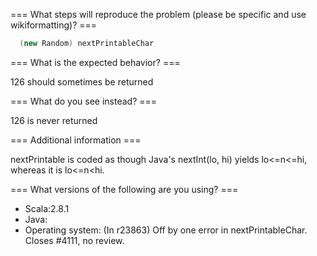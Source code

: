 === What steps will reproduce the problem (please be specific and use wikiformatting)? ===
```scala
  (new Random) nextPrintableChar
```



=== What is the expected behavior? ===

126 should sometimes be returned

=== What do you see instead? ===

126 is never returned

=== Additional information ===

nextPrintable is coded as though Java's nextInt(lo, hi) yields
lo<=n<=hi, whereas it is lo<=n<hi.

=== What versions of the following are you using? ===
  - Scala:2.8.1
  - Java:
  - Operating system: 
(In r23863) Off by one error in nextPrintableChar.  Closes #4111, no review.
